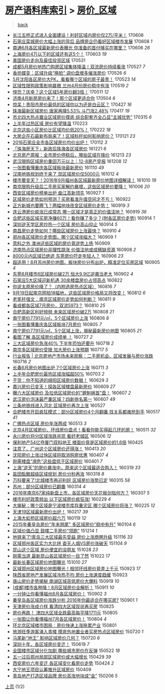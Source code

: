 [房产语料库索引](../../README.md)  > [房价_区域](房价_区域.md)
====
> [back](../README.md)

- [长江五桥正式进入全面建设！利好区域内房价仅2万/平米！](http://jkwz.applinzi.com/ittc/6976809858262107140.html#%E9%95%BF%E6%B1%9F%E4%BA%94%E6%A1%A5%E6%AD%A3%E5%BC%8F%E8%BF%9B%E5%85%A5%E5%85%A8%E9%9D%A2%E5%BB%BA%E8%AE%BE%EF%BC%81%E5%88%A9%E5%A5%BD%E5%8C%BA%E5%9F%9F%E5%86%85%E6%88%BF%E4%BB%B7%E4%BB%852%E4%B8%87%2F%E5%B9%B3%E7%B1%B3%EF%BC%81) 170608  
- [石家庄栾城房价大幅上涨的背后 品牌房企仍看好区域楼市发展](http://jkwz.applinzi.com/ittc/6976675855760622597.html#%E7%9F%B3%E5%AE%B6%E5%BA%84%E6%A0%BE%E5%9F%8E%E6%88%BF%E4%BB%B7%E5%A4%A7%E5%B9%85%E4%B8%8A%E6%B6%A8%E7%9A%84%E8%83%8C%E5%90%8E+%E5%93%81%E7%89%8C%E6%88%BF%E4%BC%81%E4%BB%8D%E7%9C%8B%E5%A5%BD%E5%8C%BA%E5%9F%9F%E6%A5%BC%E5%B8%82%E5%8F%91%E5%B1%95) 170608 *1* 
- [南通6月各区域最新房价表曝光 你准备的首付够买在哪里？](http://jkwz.applinzi.com/ittc/6976090219232101381.html#%E5%8D%97%E9%80%9A6%E6%9C%88%E5%90%84%E5%8C%BA%E5%9F%9F%E6%9C%80%E6%96%B0%E6%88%BF%E4%BB%B7%E8%A1%A8%E6%9B%9D%E5%85%89+%E4%BD%A0%E5%87%86%E5%A4%87%E7%9A%84%E9%A6%96%E4%BB%98%E5%A4%9F%E4%B9%B0%E5%9C%A8%E5%93%AA%E9%87%8C%EF%BC%9F) 170606 *26* 
- [上海房价4万以下的区域还有这5个！](http://jkwz.applinzi.com/ittc/6975037547154506756.html#%E4%B8%8A%E6%B5%B7%E6%88%BF%E4%BB%B74%E4%B8%87%E4%BB%A5%E4%B8%8B%E7%9A%84%E5%8C%BA%E5%9F%9F%E8%BF%98%E6%9C%89%E8%BF%995%E4%B8%AA%EF%BC%81) 170603 *19* 
- [美国房价走向及最佳投资区域](http://jkwz.applinzi.com/ittc/6973758628942054405.html#%E7%BE%8E%E5%9B%BD%E6%88%BF%E4%BB%B7%E8%B5%B0%E5%90%91%E5%8F%8A%E6%9C%80%E4%BD%B3%E6%8A%95%E8%B5%84%E5%8C%BA%E5%9F%9F) 170531  
- [成都5月房价地热门购房区域集体降温！双流房价持续看涨](http://jkwz.applinzi.com/ittc/6972289036218532868.html#%E6%88%90%E9%83%BD5%E6%9C%88%E6%88%BF%E4%BB%B7%E5%9C%B0%E7%83%AD%E9%97%A8%E8%B4%AD%E6%88%BF%E5%8C%BA%E5%9F%9F%E9%9B%86%E4%BD%93%E9%99%8D%E6%B8%A9%EF%BC%81%E5%8F%8C%E6%B5%81%E6%88%BF%E4%BB%B7%E6%8C%81%E7%BB%AD%E7%9C%8B%E6%B6%A8) 170527 *7* 
- [香坊蝶变：区域升级“换脸” 调价盘增多催涨房价](http://jkwz.applinzi.com/ittc/6972008276135789572.html#%E9%A6%99%E5%9D%8A%E8%9D%B6%E5%8F%98%EF%BC%9A%E5%8C%BA%E5%9F%9F%E5%8D%87%E7%BA%A7%E2%80%9C%E6%8D%A2%E8%84%B8%E2%80%9D+%E8%B0%83%E4%BB%B7%E7%9B%98%E5%A2%9E%E5%A4%9A%E5%82%AC%E6%B6%A8%E6%88%BF%E4%BB%B7) 170526 *6* 
- [5月沈阳各区房价大PK，看看哪个区域的房子最贵！](http://jkwz.applinzi.com/ittc/6970900868088988676.html#5%E6%9C%88%E6%B2%88%E9%98%B3%E5%90%84%E5%8C%BA%E6%88%BF%E4%BB%B7%E5%A4%A7PK%EF%BC%8C%E7%9C%8B%E7%9C%8B%E5%93%AA%E4%B8%AA%E5%8C%BA%E5%9F%9F%E7%9A%84%E6%88%BF%E5%AD%90%E6%9C%80%E8%B4%B5%EF%BC%81) 170523 *14* 
- [区域性限购政策影响甚微 兰州4月份房价稳中有涨](http://jkwz.applinzi.com/ittc/6969312132037346308.html#%E5%8C%BA%E5%9F%9F%E6%80%A7%E9%99%90%E8%B4%AD%E6%94%BF%E7%AD%96%E5%BD%B1%E5%93%8D%E7%94%9A%E5%BE%AE+%E5%85%B0%E5%B7%9E4%E6%9C%88%E4%BB%BD%E6%88%BF%E4%BB%B7%E7%A8%B3%E4%B8%AD%E6%9C%89%E6%B6%A8) 170519 *2* 
- [惶恐？庆幸？这个区域5年房价翻3倍！](http://jkwz.applinzi.com/ittc/6966336615965262853.html#%E6%83%B6%E6%81%90%EF%BC%9F%E5%BA%86%E5%B9%B8%EF%BC%9F%E8%BF%99%E4%B8%AA%E5%8C%BA%E5%9F%9F5%E5%B9%B4%E6%88%BF%E4%BB%B7%E7%BF%BB3%E5%80%8D%EF%BC%81) 170511 *12* 
- [济南4月新房房价来了！那个区域更适合你](http://jkwz.applinzi.com/ittc/6963834292978320388.html#%E6%B5%8E%E5%8D%974%E6%9C%88%E6%96%B0%E6%88%BF%E6%88%BF%E4%BB%B7%E6%9D%A5%E4%BA%86%EF%BC%81%E9%82%A3%E4%B8%AA%E5%8C%BA%E5%9F%9F%E6%9B%B4%E9%80%82%E5%90%88%E4%BD%A0) 170504 *6* 
- [惊呆！贵阳市房价最低的区域你以为还是白云区？](http://jkwz.applinzi.com/ittc/6961246609244423172.html#%E6%83%8A%E5%91%86%EF%BC%81%E8%B4%B5%E9%98%B3%E5%B8%82%E6%88%BF%E4%BB%B7%E6%9C%80%E4%BD%8E%E7%9A%84%E5%8C%BA%E5%9F%9F%E4%BD%A0%E4%BB%A5%E4%B8%BA%E8%BF%98%E6%98%AF%E7%99%BD%E4%BA%91%E5%8C%BA%EF%BC%9F) 170427 *16* 
- [珠海最新区域房价 唐家再降5.53% 斗门涨2.48%](http://jkwz.applinzi.com/ittc/6957455829757330437.html#%E7%8F%A0%E6%B5%B7%E6%9C%80%E6%96%B0%E5%8C%BA%E5%9F%9F%E6%88%BF%E4%BB%B7+%E5%94%90%E5%AE%B6%E5%86%8D%E9%99%8D5.53%25+%E6%96%97%E9%97%A8%E6%B6%A82.48%25) 170417 *19* 
- [市北四大热点置业区域房价摸底 综合配套齐全凸显“主城优势”](http://jkwz.applinzi.com/ittc/6945150617378096133.html#%E5%B8%82%E5%8C%97%E5%9B%9B%E5%A4%A7%E7%83%AD%E7%82%B9%E7%BD%AE%E4%B8%9A%E5%8C%BA%E5%9F%9F%E6%88%BF%E4%BB%B7%E6%91%B8%E5%BA%95+%E7%BB%BC%E5%90%88%E9%85%8D%E5%A5%97%E9%BD%90%E5%85%A8%E5%87%B8%E6%98%BE%E2%80%9C%E4%B8%BB%E5%9F%8E%E4%BC%98%E5%8A%BF%E2%80%9D) 170315 *6* 
- [上半年过热区域 房价有望降温](http://jkwz.applinzi.com/ittc/6937619180051497988.html#%E4%B8%8A%E5%8D%8A%E5%B9%B4%E8%BF%87%E7%83%AD%E5%8C%BA%E5%9F%9F+%E6%88%BF%E4%BB%B7%E6%9C%89%E6%9C%9B%E9%99%8D%E6%B8%A9) 170223  
- [北京这些小区房价比区域均价低20%！](http://jkwz.applinzi.com/ittc/6937421364515570693.html#%E5%8C%97%E4%BA%AC%E8%BF%99%E4%BA%9B%E5%B0%8F%E5%8C%BA%E6%88%BF%E4%BB%B7%E6%AF%94%E5%8C%BA%E5%9F%9F%E5%9D%87%E4%BB%B7%E4%BD%8E20%25%EF%BC%81) 170222 *18* 
- [大房企在石最新布局来了！区域标杆如何影响房价？](http://jkwz.applinzi.com/ittc/6925544983506715653.html#%E5%A4%A7%E6%88%BF%E4%BC%81%E5%9C%A8%E7%9F%B3%E6%9C%80%E6%96%B0%E5%B8%83%E5%B1%80%E6%9D%A5%E4%BA%86%EF%BC%81%E5%8C%BA%E5%9F%9F%E6%A0%87%E6%9D%86%E5%A6%82%E4%BD%95%E5%BD%B1%E5%93%8D%E6%88%BF%E4%BB%B7%EF%BC%9F) 170121 *23* 
- [2016石家庄全市各区域房价均价出炉！](http://jkwz.applinzi.com/ittc/6922304137822995460.html#2016%E7%9F%B3%E5%AE%B6%E5%BA%84%E5%85%A8%E5%B8%82%E5%90%84%E5%8C%BA%E5%9F%9F%E6%88%BF%E4%BB%B7%E5%9D%87%E4%BB%B7%E5%87%BA%E7%82%89%EF%BC%81) 170112 *3* 
- [「珠海房天下」新政后珠海各区域房价](http://jkwz.applinzi.com/ittc/6914078834462032900.html#%E3%80%8C%E7%8F%A0%E6%B5%B7%E6%88%BF%E5%A4%A9%E4%B8%8B%E3%80%8D%E6%96%B0%E6%94%BF%E5%90%8E%E7%8F%A0%E6%B5%B7%E5%90%84%E5%8C%BA%E5%9F%9F%E6%88%BF%E4%BB%B7) 161221 *6* 
- [北京房产周报：全市房价停稳后，哪些区域在降价](http://jkwz.applinzi.com/ittc/6911191674553631749.html#%E5%8C%97%E4%BA%AC%E6%88%BF%E4%BA%A7%E5%91%A8%E6%8A%A5%EF%BC%9A%E5%85%A8%E5%B8%82%E6%88%BF%E4%BB%B7%E5%81%9C%E7%A8%B3%E5%90%8E%EF%BC%8C%E5%93%AA%E4%BA%9B%E5%8C%BA%E5%9F%9F%E5%9C%A8%E9%99%8D%E4%BB%B7) 161213 *23* 
- [武汉限购区域房价重回万元以上｜12-8房产早报](http://jkwz.applinzi.com/ittc/6909172780829770757.html#%E6%AD%A6%E6%B1%89%E9%99%90%E8%B4%AD%E5%8C%BA%E5%9F%9F%E6%88%BF%E4%BB%B7%E9%87%8D%E5%9B%9E%E4%B8%87%E5%85%83%E4%BB%A5%E4%B8%8A%EF%BD%9C12-8%E6%88%BF%E4%BA%A7%E6%97%A9%E6%8A%A5) 161208 *12* 
- [一张图看懂重庆各区域板块最新房价](http://jkwz.applinzi.com/ittc/6898794882126054405.html#%E4%B8%80%E5%BC%A0%E5%9B%BE%E7%9C%8B%E6%87%82%E9%87%8D%E5%BA%86%E5%90%84%E5%8C%BA%E5%9F%9F%E6%9D%BF%E5%9D%97%E6%9C%80%E6%96%B0%E6%88%BF%E4%BB%B7) 161110 *49* 
- [汉南地铁规划终于来了 现区域房价仅5000元](http://jkwz.applinzi.com/ittc/6888062696863302661.html#%E6%B1%89%E5%8D%97%E5%9C%B0%E9%93%81%E8%A7%84%E5%88%92%E7%BB%88%E4%BA%8E%E6%9D%A5%E4%BA%86+%E7%8E%B0%E5%8C%BA%E5%9F%9F%E6%88%BF%E4%BB%B7%E4%BB%855000%E5%85%83) 161012 *4* 
- [楼市要变天？！2016年9月福州各区域最新房价地图详细解读！](http://jkwz.applinzi.com/ittc/6887440639750308868.html#%E6%A5%BC%E5%B8%82%E8%A6%81%E5%8F%98%E5%A4%A9%EF%BC%9F%EF%BC%812016%E5%B9%B49%E6%9C%88%E7%A6%8F%E5%B7%9E%E5%90%84%E5%8C%BA%E5%9F%9F%E6%9C%80%E6%96%B0%E6%88%BF%E4%BB%B7%E5%9C%B0%E5%9B%BE%E8%AF%A6%E7%BB%86%E8%A7%A3%E8%AF%BB%EF%BC%81) 161010 *19* 
- [南京限购升级后二手房买家解约暴增，这些区域房价要降！](http://jkwz.applinzi.com/ittc/6885855713338852357.html#%E5%8D%97%E4%BA%AC%E9%99%90%E8%B4%AD%E5%8D%87%E7%BA%A7%E5%90%8E%E4%BA%8C%E6%89%8B%E6%88%BF%E4%B9%B0%E5%AE%B6%E8%A7%A3%E7%BA%A6%E6%9A%B4%E5%A2%9E%EF%BC%8C%E8%BF%99%E4%BA%9B%E5%8C%BA%E5%9F%9F%E6%88%BF%E4%BB%B7%E8%A6%81%E9%99%8D%EF%BC%81) 161006 *20* 
- [西安区域房价榜单出炉 曲江高新领先](http://jkwz.applinzi.com/ittc/6882539375853831172.html#%E8%A5%BF%E5%AE%89%E5%8C%BA%E5%9F%9F%E6%88%BF%E4%BB%B7%E6%A6%9C%E5%8D%95%E5%87%BA%E7%82%89+%E6%9B%B2%E6%B1%9F%E9%AB%98%E6%96%B0%E9%A2%86%E5%85%88) 160927 *1* 
- [区域房价走势如何预测？买房看准升值空间才不亏！](http://jkwz.applinzi.com/ittc/6880691431374586885.html#%E5%8C%BA%E5%9F%9F%E6%88%BF%E4%BB%B7%E8%B5%B0%E5%8A%BF%E5%A6%82%E4%BD%95%E9%A2%84%E6%B5%8B%EF%BC%9F%E4%B9%B0%E6%88%BF%E7%9C%8B%E5%87%86%E5%8D%87%E5%80%BC%E7%A9%BA%E9%97%B4%E6%89%8D%E4%B8%8D%E4%BA%8F%EF%BC%81) 160922  
- [正方新城也要腾飞？两幅地块改变区域房价走势！](http://jkwz.applinzi.com/ittc/6879538232999543812.html#%E6%AD%A3%E6%96%B9%E6%96%B0%E5%9F%8E%E4%B9%9F%E8%A6%81%E8%85%BE%E9%A3%9E%EF%BC%9F%E4%B8%A4%E5%B9%85%E5%9C%B0%E5%9D%97%E6%94%B9%E5%8F%98%E5%8C%BA%E5%9F%9F%E6%88%BF%E4%BB%B7%E8%B5%B0%E5%8A%BF%EF%BC%81) 160919 *3* 
- [连云港房价疯涨已成常态 哪一区域才是真正的价值洼地？](http://jkwz.applinzi.com/ittc/6879428535982228484.html#%E8%BF%9E%E4%BA%91%E6%B8%AF%E6%88%BF%E4%BB%B7%E7%96%AF%E6%B6%A8%E5%B7%B2%E6%88%90%E5%B8%B8%E6%80%81+%E5%93%AA%E4%B8%80%E5%8C%BA%E5%9F%9F%E6%89%8D%E6%98%AF%E7%9C%9F%E6%AD%A3%E7%9A%84%E4%BB%B7%E5%80%BC%E6%B4%BC%E5%9C%B0%EF%BC%9F) 160919 *36* 
- [合肥这些区域买房净赚60万！看你赚了多少？(附各区房价走势)](http://jkwz.applinzi.com/ittc/6877765986433893381.html#%E5%90%88%E8%82%A5%E8%BF%99%E4%BA%9B%E5%8C%BA%E5%9F%9F%E4%B9%B0%E6%88%BF%E5%87%80%E8%B5%9A60%E4%B8%87%EF%BC%81%E7%9C%8B%E4%BD%A0%E8%B5%9A%E4%BA%86%E5%A4%9A%E5%B0%91%EF%BC%9F%28%E9%99%84%E5%90%84%E5%8C%BA%E6%88%BF%E4%BB%B7%E8%B5%B0%E5%8A%BF%29) 160914 *1* 
- [深圳逆天学区房炒热一个区域 房价高山仰止](http://jkwz.applinzi.com/ittc/6877743289368839172.html#%E6%B7%B1%E5%9C%B3%E9%80%86%E5%A4%A9%E5%AD%A6%E5%8C%BA%E6%88%BF%E7%82%92%E7%83%AD%E4%B8%80%E4%B8%AA%E5%8C%BA%E5%9F%9F+%E6%88%BF%E4%BB%B7%E9%AB%98%E5%B1%B1%E4%BB%B0%E6%AD%A2) 160914 *5* 
- [南昌房价走势如何？哪些区域房价上涨最快？](http://jkwz.applinzi.com/ittc/6876260635440055301.html#%E5%8D%97%E6%98%8C%E6%88%BF%E4%BB%B7%E8%B5%B0%E5%8A%BF%E5%A6%82%E4%BD%95%EF%BC%9F%E5%93%AA%E4%BA%9B%E5%8C%BA%E5%9F%9F%E6%88%BF%E4%BB%B7%E4%B8%8A%E6%B6%A8%E6%9C%80%E5%BF%AB%EF%BC%9F) 160910 *4* 
- [郑州各区域房价走势图，哪个区域涨幅大？](http://jkwz.applinzi.com/ittc/6875891971721266180.html#%E9%83%91%E5%B7%9E%E5%90%84%E5%8C%BA%E5%9F%9F%E6%88%BF%E4%BB%B7%E8%B5%B0%E5%8A%BF%E5%9B%BE%EF%BC%8C%E5%93%AA%E4%B8%AA%E5%8C%BA%E5%9F%9F%E6%B6%A8%E5%B9%85%E5%A4%A7%EF%BC%9F) 160909 *1* 
- [意料之外  澳洲这些区域的房价竟逆势上扬](http://jkwz.applinzi.com/ittc/6875870672856810501.html#%E6%84%8F%E6%96%99%E4%B9%8B%E5%A4%96++%E6%BE%B3%E6%B4%B2%E8%BF%99%E4%BA%9B%E5%8C%BA%E5%9F%9F%E7%9A%84%E6%88%BF%E4%BB%B7%E7%AB%9F%E9%80%86%E5%8A%BF%E4%B8%8A%E6%89%AC) 160909  
- [济南热点区域房价非理性跳涨 价值洼地或成稀缺资源](http://jkwz.applinzi.com/ittc/6875518170852492292.html#%E6%B5%8E%E5%8D%97%E7%83%AD%E7%82%B9%E5%8C%BA%E5%9F%9F%E6%88%BF%E4%BB%B7%E9%9D%9E%E7%90%86%E6%80%A7%E8%B7%B3%E6%B6%A8+%E4%BB%B7%E5%80%BC%E6%B4%BC%E5%9C%B0%E6%88%96%E6%88%90%E7%A8%80%E7%BC%BA%E8%B5%84%E6%BA%90) 160908 *2* 
- [8000元内区域已绝迹 东莞房价吓走年轻人？](http://jkwz.applinzi.com/ittc/6874682122782114820.html#8000%E5%85%83%E5%86%85%E5%8C%BA%E5%9F%9F%E5%B7%B2%E7%BB%9D%E8%BF%B9+%E4%B8%9C%E8%8E%9E%E6%88%BF%E4%BB%B7%E5%90%93%E8%B5%B0%E5%B9%B4%E8%BD%BB%E4%BA%BA%EF%BC%9F) 160906 *23* 
- [超适用！8月苏州房价地图，板块房价分布出炉，精准定位买房区域](http://jkwz.applinzi.com/ittc/6874462456214193156.html#%E8%B6%85%E9%80%82%E7%94%A8%EF%BC%818%E6%9C%88%E8%8B%8F%E5%B7%9E%E6%88%BF%E4%BB%B7%E5%9C%B0%E5%9B%BE%EF%BC%8C%E6%9D%BF%E5%9D%97%E6%88%BF%E4%BB%B7%E5%88%86%E5%B8%83%E5%87%BA%E7%82%89%EF%BC%8C%E7%B2%BE%E5%87%86%E5%AE%9A%E4%BD%8D%E4%B9%B0%E6%88%BF%E5%8C%BA%E5%9F%9F) 160905 *4* 
- [东莞8月楼市6区域房价破2万 恒大9.9亿逆袭当老大](http://jkwz.applinzi.com/ittc/6873208424959050757.html#%E4%B8%9C%E8%8E%9E8%E6%9C%88%E6%A5%BC%E5%B8%826%E5%8C%BA%E5%9F%9F%E6%88%BF%E4%BB%B7%E7%A0%B42%E4%B8%87+%E6%81%92%E5%A4%A79.9%E4%BA%BF%E9%80%86%E8%A2%AD%E5%BD%93%E8%80%81%E5%A4%A7) 160902 *4* 
- [石家庄5大区域迎新机遇 30余楼盘房价占领高点](http://jkwz.applinzi.com/ittc/6869147255646454788.html#%E7%9F%B3%E5%AE%B6%E5%BA%845%E5%A4%A7%E5%8C%BA%E5%9F%9F%E8%BF%8E%E6%96%B0%E6%9C%BA%E9%81%87+30%E4%BD%99%E6%A5%BC%E7%9B%98%E6%88%BF%E4%BB%B7%E5%8D%A0%E9%A2%86%E9%AB%98%E7%82%B9) 160822  
- [你说太原房价降了？（内附选房热点区域）](http://jkwz.applinzi.com/ittc/6866952040022017028.html#%E4%BD%A0%E8%AF%B4%E5%A4%AA%E5%8E%9F%E6%88%BF%E4%BB%B7%E9%99%8D%E4%BA%86%EF%BC%9F%EF%BC%88%E5%86%85%E9%99%84%E9%80%89%E6%88%BF%E7%83%AD%E7%82%B9%E5%8C%BA%E5%9F%9F%EF%BC%89) 160816 *7* 
- [9月19日起南京网拍18幅地，这些区域房价格局又将改变！](http://jkwz.applinzi.com/ittc/6865396959610930181.html#9%E6%9C%8819%E6%97%A5%E8%B5%B7%E5%8D%97%E4%BA%AC%E7%BD%91%E6%8B%8D18%E5%B9%85%E5%9C%B0%EF%BC%8C%E8%BF%99%E4%BA%9B%E5%8C%BA%E5%9F%9F%E6%88%BF%E4%BB%B7%E6%A0%BC%E5%B1%80%E5%8F%88%E5%B0%86%E6%94%B9%E5%8F%98%EF%BC%81) 160812 *6* 
- [老笔杆强文：南京区域房价走势如何判断？](http://jkwz.applinzi.com/ittc/6865190667684414468.html#%E8%80%81%E7%AC%94%E6%9D%86%E5%BC%BA%E6%96%87%EF%BC%9A%E5%8D%97%E4%BA%AC%E5%8C%BA%E5%9F%9F%E6%88%BF%E4%BB%B7%E8%B5%B0%E5%8A%BF%E5%A6%82%E4%BD%95%E5%88%A4%E6%96%AD%EF%BC%9F) 160811 *9* 
- [看成都各区域7月房价，双流5973？](http://jkwz.applinzi.com/ittc/6864770833649763332.html#%E7%9C%8B%E6%88%90%E9%83%BD%E5%90%84%E5%8C%BA%E5%9F%9F7%E6%9C%88%E6%88%BF%E4%BB%B7%EF%BC%8C%E5%8F%8C%E6%B5%815973%EF%BC%9F) 160810 *25* 
- [合肥高新区利好频频 未来区域房价破2万](http://jkwz.applinzi.com/ittc/6863946488606098436.html#%E5%90%88%E8%82%A5%E9%AB%98%E6%96%B0%E5%8C%BA%E5%88%A9%E5%A5%BD%E9%A2%91%E9%A2%91+%E6%9C%AA%E6%9D%A5%E5%8C%BA%E5%9F%9F%E6%88%BF%E4%BB%B7%E7%A0%B42%E4%B8%87) 160808 *21* 
- [南宁房价7791元/㎡，5个区域房价上涨](http://jkwz.applinzi.com/ittc/6863260277168145413.html#%E5%8D%97%E5%AE%81%E6%88%BF%E4%BB%B77791%E5%85%83%2F%E3%8E%A1%EF%BC%8C5%E4%B8%AA%E5%8C%BA%E5%9F%9F%E6%88%BF%E4%BB%B7%E4%B8%8A%E6%B6%A8) 160806 *8* 
- [一张图看懂重庆各区域板块7月房价](http://jkwz.applinzi.com/ittc/6862924410461357061.html#%E4%B8%80%E5%BC%A0%E5%9B%BE%E7%9C%8B%E6%87%82%E9%87%8D%E5%BA%86%E5%90%84%E5%8C%BA%E5%9F%9F%E6%9D%BF%E5%9D%977%E6%9C%88%E6%88%BF%E4%BB%B7) 160805 *7* 
- [南宁房价7791元/㎡，5个区域上涨，揭秘最新房价地图](http://jkwz.applinzi.com/ittc/6862797270751380485.html#%E5%8D%97%E5%AE%81%E6%88%BF%E4%BB%B77791%E5%85%83%2F%E3%8E%A1%EF%BC%8C5%E4%B8%AA%E5%8C%BA%E5%9F%9F%E4%B8%8A%E6%B6%A8%EF%BC%8C%E6%8F%AD%E7%A7%98%E6%9C%80%E6%96%B0%E6%88%BF%E4%BB%B7%E5%9C%B0%E5%9B%BE) 160805 *21* 
- [看图了解 各区域房价成绩单 ！](http://jkwz.applinzi.com/ittc/6859489209865470981.html#%E7%9C%8B%E5%9B%BE%E4%BA%86%E8%A7%A3+%E5%90%84%E5%8C%BA%E5%9F%9F%E6%88%BF%E4%BB%B7%E6%88%90%E7%BB%A9%E5%8D%95+%EF%BC%81) 160727 *2* 
- [三大区域房价急涨40% 下半年恐怕还要升](http://jkwz.applinzi.com/ittc/6856323567314273284.html#%E4%B8%89%E5%A4%A7%E5%8C%BA%E5%9F%9F%E6%88%BF%E4%BB%B7%E6%80%A5%E6%B6%A840%25+%E4%B8%8B%E5%8D%8A%E5%B9%B4%E6%81%90%E6%80%95%E8%BF%98%E8%A6%81%E5%8D%87) 160718 *2* 
- [南京多区域房价受限 加大房价上涨预期](http://jkwz.applinzi.com/ittc/6855804437188314116.html#%E5%8D%97%E4%BA%AC%E5%A4%9A%E5%8C%BA%E5%9F%9F%E6%88%BF%E4%BB%B7%E5%8F%97%E9%99%90+%E5%8A%A0%E5%A4%A7%E6%88%BF%E4%BB%B7%E4%B8%8A%E6%B6%A8%E9%A2%84%E6%9C%9F) 160717 *5* 
- [行业报告 | 北京房地产市场未来观察：二手房机会、区域发展与房价涨跌](http://jkwz.applinzi.com/ittc/6855491534551778309.html#%E8%A1%8C%E4%B8%9A%E6%8A%A5%E5%91%8A+%7C+%E5%8C%97%E4%BA%AC%E6%88%BF%E5%9C%B0%E4%BA%A7%E5%B8%82%E5%9C%BA%E6%9C%AA%E6%9D%A5%E8%A7%82%E5%AF%9F%EF%BC%9A%E4%BA%8C%E6%89%8B%E6%88%BF%E6%9C%BA%E4%BC%9A%E3%80%81%E5%8C%BA%E5%9F%9F%E5%8F%91%E5%B1%95%E4%B8%8E%E6%88%BF%E4%BB%B7%E6%B6%A8%E8%B7%8C) 160716 *2* 
- [长春6月房价地图出炉 7个区域房价上涨](http://jkwz.applinzi.com/ittc/6853550302351066116.html#%E9%95%BF%E6%98%A56%E6%9C%88%E6%88%BF%E4%BB%B7%E5%9C%B0%E5%9B%BE%E5%87%BA%E7%82%89+7%E4%B8%AA%E5%8C%BA%E5%9F%9F%E6%88%BF%E4%BB%B7%E4%B8%8A%E6%B6%A8) 160711 *3* 
- [上半年合肥房价最热区域涨幅超50%](http://jkwz.applinzi.com/ittc/6850553376101893124.html#%E4%B8%8A%E5%8D%8A%E5%B9%B4%E5%90%88%E8%82%A5%E6%88%BF%E4%BB%B7%E6%9C%80%E7%83%AD%E5%8C%BA%E5%9F%9F%E6%B6%A8%E5%B9%85%E8%B6%8550%25) 160703 *2* 
- [干货：你不知道的绵阳区域房价数据！](http://jkwz.applinzi.com/ittc/6849190223896118276.html#%E5%B9%B2%E8%B4%A7%EF%BC%9A%E4%BD%A0%E4%B8%8D%E7%9F%A5%E9%81%93%E7%9A%84%E7%BB%B5%E9%98%B3%E5%8C%BA%E5%9F%9F%E6%88%BF%E4%BB%B7%E6%95%B0%E6%8D%AE%EF%BC%81) 160629 *3* 
- [嘉兴房价已变天！探各区域楼盘最新房价](http://jkwz.applinzi.com/ittc/6841607555318809605.html#%E5%98%89%E5%85%B4%E6%88%BF%E4%BB%B7%E5%B7%B2%E5%8F%98%E5%A4%A9%EF%BC%81%E6%8E%A2%E5%90%84%E5%8C%BA%E5%9F%9F%E6%A5%BC%E7%9B%98%E6%9C%80%E6%96%B0%E6%88%BF%E4%BB%B7) 160609 *27* 
- [曝六大区域房价 及拉低区域房价的&quot;罪魁祸首&quot;盘！](http://jkwz.applinzi.com/ittc/6841098360127489028.html#%E6%9B%9D%E5%85%AD%E5%A4%A7%E5%8C%BA%E5%9F%9F%E6%88%BF%E4%BB%B7+%E5%8F%8A%E6%8B%89%E4%BD%8E%E5%8C%BA%E5%9F%9F%E6%88%BF%E4%BB%B7%E7%9A%84%26quot%3B%E7%BD%AA%E9%AD%81%E7%A5%B8%E9%A6%96%26quot%3B%E7%9B%98%EF%BC%81) 160607 *2* 
- [武汉房价泡沫最严重区域？四新排名第一](http://jkwz.applinzi.com/ittc/6840895422880809988.html#%E6%AD%A6%E6%B1%89%E6%88%BF%E4%BB%B7%E6%B3%A1%E6%B2%AB%E6%9C%80%E4%B8%A5%E9%87%8D%E5%8C%BA%E5%9F%9F%EF%BC%9F%E5%9B%9B%E6%96%B0%E6%8E%92%E5%90%8D%E7%AC%AC%E4%B8%80) 160607 *49* 
- [三条地铁线进入河北 区域房价再次上涨](http://jkwz.applinzi.com/ittc/6836825301660992516.html#%E4%B8%89%E6%9D%A1%E5%9C%B0%E9%93%81%E7%BA%BF%E8%BF%9B%E5%85%A5%E6%B2%B3%E5%8C%97+%E5%8C%BA%E5%9F%9F%E6%88%BF%E4%BB%B7%E5%86%8D%E6%AC%A1%E4%B8%8A%E6%B6%A8) 160527  
- [合肥楼市开启疯狂模式：部分区域房价4个月翻番 找关系都难抢到手](http://jkwz.applinzi.com/ittc/6832989523243697156.html#%E5%90%88%E8%82%A5%E6%A5%BC%E5%B8%82%E5%BC%80%E5%90%AF%E7%96%AF%E7%8B%82%E6%A8%A1%E5%BC%8F%EF%BC%9A%E9%83%A8%E5%88%86%E5%8C%BA%E5%9F%9F%E6%88%BF%E4%BB%B74%E4%B8%AA%E6%9C%88%E7%BF%BB%E7%95%AA+%E6%89%BE%E5%85%B3%E7%B3%BB%E9%83%BD%E9%9A%BE%E6%8A%A2%E5%88%B0%E6%89%8B) 160517 *41* 
- [广佛热点区域 房价年涨两成](http://jkwz.applinzi.com/ittc/6831560211210699781.html#%E5%B9%BF%E4%BD%9B%E7%83%AD%E7%82%B9%E5%8C%BA%E5%9F%9F+%E6%88%BF%E4%BB%B7%E5%B9%B4%E6%B6%A8%E4%B8%A4%E6%88%90) 160513 *3* 
- [北京4月区域房价、环线房价盘点！看看你能买得起几环的房！](http://jkwz.applinzi.com/ittc/6830961940708721669.html#%E5%8C%97%E4%BA%AC4%E6%9C%88%E5%8C%BA%E5%9F%9F%E6%88%BF%E4%BB%B7%E3%80%81%E7%8E%AF%E7%BA%BF%E6%88%BF%E4%BB%B7%E7%9B%98%E7%82%B9%EF%BC%81%E7%9C%8B%E7%9C%8B%E4%BD%A0%E8%83%BD%E4%B9%B0%E5%BE%97%E8%B5%B7%E5%87%A0%E7%8E%AF%E7%9A%84%E6%88%BF%EF%BC%81) 160511 *32* 
- [永川房价将分区域涨跌并现 看好老城区](http://jkwz.applinzi.com/ittc/6829038652675851268.html#%E6%B0%B8%E5%B7%9D%E6%88%BF%E4%BB%B7%E5%B0%86%E5%88%86%E5%8C%BA%E5%9F%9F%E6%B6%A8%E8%B7%8C%E5%B9%B6%E7%8E%B0+%E7%9C%8B%E5%A5%BD%E8%80%81%E5%9F%8E%E5%8C%BA) 160506 *12* 
- [保利地产54亿夺厦门双料地王 楼面价竟是区域房价的1.6倍](http://jkwz.applinzi.com/ittc/6825121549933609989.html#%E4%BF%9D%E5%88%A9%E5%9C%B0%E4%BA%A754%E4%BA%BF%E5%A4%BA%E5%8E%A6%E9%97%A8%E5%8F%8C%E6%96%99%E5%9C%B0%E7%8E%8B+%E6%A5%BC%E9%9D%A2%E4%BB%B7%E7%AB%9F%E6%98%AF%E5%8C%BA%E5%9F%9F%E6%88%BF%E4%BB%B7%E7%9A%841.6%E5%80%8D) 160425  
- [注意了，广州这个区域房价还得涨！](http://jkwz.applinzi.com/ittc/6820515733691696133.html#%E6%B3%A8%E6%84%8F%E4%BA%86%EF%BC%8C%E5%B9%BF%E5%B7%9E%E8%BF%99%E4%B8%AA%E5%8C%BA%E5%9F%9F%E6%88%BF%E4%BB%B7%E8%BF%98%E5%BE%97%E6%B6%A8%EF%BC%81) 160413 *20* 
- [沈阳房价上涨过快区域将取消购房优惠](http://jkwz.applinzi.com/ittc/6818250699867423749.html#%E6%B2%88%E9%98%B3%E6%88%BF%E4%BB%B7%E4%B8%8A%E6%B6%A8%E8%BF%87%E5%BF%AB%E5%8C%BA%E5%9F%9F%E5%B0%86%E5%8F%96%E6%B6%88%E8%B4%AD%E6%88%BF%E4%BC%98%E6%83%A0) 160407 *4* 
- [刚需楼盘“濒危”这些盘低于区域房价](http://jkwz.applinzi.com/ittc/6816183628304221189.html#%E5%88%9A%E9%9C%80%E6%A5%BC%E7%9B%98%E2%80%9C%E6%BF%92%E5%8D%B1%E2%80%9D%E8%BF%99%E4%BA%9B%E7%9B%98%E4%BD%8E%E4%BA%8E%E5%8C%BA%E5%9F%9F%E6%88%BF%E4%BB%B7) 160401 *7* 
- [上海“逆天”的房价暴涨中，原来这个区域最适合购入！](http://jkwz.applinzi.com/ittc/6811375173374575620.html#%E4%B8%8A%E6%B5%B7%E2%80%9C%E9%80%86%E5%A4%A9%E2%80%9D%E7%9A%84%E6%88%BF%E4%BB%B7%E6%9A%B4%E6%B6%A8%E4%B8%AD%EF%BC%8C%E5%8E%9F%E6%9D%A5%E8%BF%99%E4%B8%AA%E5%8C%BA%E5%9F%9F%E6%9C%80%E9%80%82%E5%90%88%E8%B4%AD%E5%85%A5%EF%BC%81) 160319 *33* 
- [盐田酝酿超级区域规划 房价分秒再涨](http://jkwz.applinzi.com/ittc/6810846666806526981.html#%E7%9B%90%E7%94%B0%E9%85%9D%E9%85%BF%E8%B6%85%E7%BA%A7%E5%8C%BA%E5%9F%9F%E8%A7%84%E5%88%92+%E6%88%BF%E4%BB%B7%E5%88%86%E7%A7%92%E5%86%8D%E6%B6%A8) 160318 *8* 
- [万科要来了!北城楼市再迎利好 区域房价涨势已定](http://jkwz.applinzi.com/ittc/6809761547005985796.html#%E4%B8%87%E7%A7%91%E8%A6%81%E6%9D%A5%E4%BA%86%21%E5%8C%97%E5%9F%8E%E6%A5%BC%E5%B8%82%E5%86%8D%E8%BF%8E%E5%88%A9%E5%A5%BD+%E5%8C%BA%E5%9F%9F%E6%88%BF%E4%BB%B7%E6%B6%A8%E5%8A%BF%E5%B7%B2%E5%AE%9A) 160315 *58* 
- [苏州：部分区域房价已翻番](http://jkwz.applinzi.com/ittc/6809399945744352260.html#%E8%8B%8F%E5%B7%9E%EF%BC%9A%E9%83%A8%E5%88%86%E5%8C%BA%E5%9F%9F%E6%88%BF%E4%BB%B7%E5%B7%B2%E7%BF%BB%E7%95%AA) 160314 *4* 
- [2016年南京67家纯新盘上市，各区域房价天花板剑指何方？](http://jkwz.applinzi.com/ittc/6806787650551809028.html#2016%E5%B9%B4%E5%8D%97%E4%BA%AC67%E5%AE%B6%E7%BA%AF%E6%96%B0%E7%9B%98%E4%B8%8A%E5%B8%82%EF%BC%8C%E5%90%84%E5%8C%BA%E5%9F%9F%E6%88%BF%E4%BB%B7%E5%A4%A9%E8%8A%B1%E6%9D%BF%E5%89%91%E6%8C%87%E4%BD%95%E6%96%B9%EF%BC%9F) 160307 *5* 
- [楼市利好政策频出 以下区域房价疯狂涨!](http://jkwz.applinzi.com/ittc/6804305453924221956.html#%E6%A5%BC%E5%B8%82%E5%88%A9%E5%A5%BD%E6%94%BF%E7%AD%96%E9%A2%91%E5%87%BA+%E4%BB%A5%E4%B8%8B%E5%8C%BA%E5%9F%9F%E6%88%BF%E4%BB%B7%E7%96%AF%E7%8B%82%E6%B6%A8%21) 160229 *4* 
- [大揭秘：哪个区域是宁波楼市库存重灾区 哪个区域房价将涨？](http://jkwz.applinzi.com/ittc/6802785927369851909.html#%E5%A4%A7%E6%8F%AD%E7%A7%98%EF%BC%9A%E5%93%AA%E4%B8%AA%E5%8C%BA%E5%9F%9F%E6%98%AF%E5%AE%81%E6%B3%A2%E6%A5%BC%E5%B8%82%E5%BA%93%E5%AD%98%E9%87%8D%E7%81%BE%E5%8C%BA+%E5%93%AA%E4%B8%AA%E5%8C%BA%E5%9F%9F%E6%88%BF%E4%BB%B7%E5%B0%86%E6%B6%A8%EF%BC%9F) 160225 *12* 
- [天津19区域最新房价出炉！](http://jkwz.applinzi.com/ittc/6799860246252094468.html#%E5%A4%A9%E6%B4%A519%E5%8C%BA%E5%9F%9F%E6%9C%80%E6%96%B0%E6%88%BF%E4%BB%B7%E5%87%BA%E7%82%89%EF%BC%81) 160217 *39* 
- [上海大虹桥区域房价超六万](http://jkwz.applinzi.com/ittc/6788964980481328133.html#%E4%B8%8A%E6%B5%B7%E5%A4%A7%E8%99%B9%E6%A1%A5%E5%8C%BA%E5%9F%9F%E6%88%BF%E4%BB%B7%E8%B6%85%E5%85%AD%E4%B8%87) 160119 *12* 
- [2015年秦皇岛房价&quot;年末翘尾&quot; 多区域房价&quot;稳中有升&quot;](http://jkwz.applinzi.com/ittc/6783498725242700805.html#2015%E5%B9%B4%E7%A7%A6%E7%9A%87%E5%B2%9B%E6%88%BF%E4%BB%B7%26quot%3B%E5%B9%B4%E6%9C%AB%E7%BF%98%E5%B0%BE%26quot%3B+%E5%A4%9A%E5%8C%BA%E5%9F%9F%E6%88%BF%E4%BB%B7%26quot%3B%E7%A8%B3%E4%B8%AD%E6%9C%89%E5%8D%87%26quot%3B) 160104 *6* 
- [区域价值凸显 鼓楼二手房价“领跑”](http://jkwz.applinzi.com/ittc/6775594363308737540.html#%E5%8C%BA%E5%9F%9F%E4%BB%B7%E5%80%BC%E5%87%B8%E6%98%BE+%E9%BC%93%E6%A5%BC%E4%BA%8C%E6%89%8B%E6%88%BF%E4%BB%B7%E2%80%9C%E9%A2%86%E8%B7%91%E2%80%9D) 151214 *1* 
- [地铁来了!青岛三大区域最先受益 房价上涨商圈升级](http://jkwz.applinzi.com/ittc/6765157826888729605.html#%E5%9C%B0%E9%93%81%E6%9D%A5%E4%BA%86%21%E9%9D%92%E5%B2%9B%E4%B8%89%E5%A4%A7%E5%8C%BA%E5%9F%9F%E6%9C%80%E5%85%88%E5%8F%97%E7%9B%8A+%E6%88%BF%E4%BB%B7%E4%B8%8A%E6%B6%A8%E5%95%86%E5%9C%88%E5%8D%87%E7%BA%A7) 151116 *33* 
- [区域郑州各区实力大比拼 杳无人烟VS房价涨破天](http://jkwz.applinzi.com/ittc/6760891202161607684.html#%E5%8C%BA%E5%9F%9F%E9%83%91%E5%B7%9E%E5%90%84%E5%8C%BA%E5%AE%9E%E5%8A%9B%E5%A4%A7%E6%AF%94%E6%8B%BC+%E6%9D%B3%E6%97%A0%E4%BA%BA%E7%83%9FVS%E6%88%BF%E4%BB%B7%E6%B6%A8%E7%A0%B4%E5%A4%A9) 151104 *9* 
- [昆山这个区域 房价便宜的没朋友](http://jkwz.applinzi.com/ittc/6758158696002487300.html#%E6%98%86%E5%B1%B1%E8%BF%99%E4%B8%AA%E5%8C%BA%E5%9F%9F+%E6%88%BF%E4%BB%B7%E4%BE%BF%E5%AE%9C%E7%9A%84%E6%B2%A1%E6%9C%8B%E5%8F%8B) 151028 *23* 
- [刚需当道 最新昆山各区域房价一目了然](http://jkwz.applinzi.com/ittc/6755924183433249796.html#%E5%88%9A%E9%9C%80%E5%BD%93%E9%81%93+%E6%9C%80%E6%96%B0%E6%98%86%E5%B1%B1%E5%90%84%E5%8C%BA%E5%9F%9F%E6%88%BF%E4%BB%B7%E4%B8%80%E7%9B%AE%E4%BA%86%E7%84%B6) 151022 *17* 
- [最新长春区域房价地图曝光](http://jkwz.applinzi.com/ittc/6751520652248302596.html#%E6%9C%80%E6%96%B0%E9%95%BF%E6%98%A5%E5%8C%BA%E5%9F%9F%E6%88%BF%E4%BB%B7%E5%9C%B0%E5%9B%BE%E6%9B%9D%E5%85%89) 151010 *27* 
- [区域郑州区域房价地图曝光！相邻环线房价竟差上千元](http://jkwz.applinzi.com/ittc/6745388053129282564.html#%E5%8C%BA%E5%9F%9F%E9%83%91%E5%B7%9E%E5%8C%BA%E5%9F%9F%E6%88%BF%E4%BB%B7%E5%9C%B0%E5%9B%BE%E6%9B%9D%E5%85%89%EF%BC%81%E7%9B%B8%E9%82%BB%E7%8E%AF%E7%BA%BF%E6%88%BF%E4%BB%B7%E7%AB%9F%E5%B7%AE%E4%B8%8A%E5%8D%83%E5%85%83) 150923 *17* 
- [陕西省房地产发展区域冷热不均 房价上涨速度趋缓](http://jkwz.applinzi.com/ittc/6745187950603125764.html#%E9%99%95%E8%A5%BF%E7%9C%81%E6%88%BF%E5%9C%B0%E4%BA%A7%E5%8F%91%E5%B1%95%E5%8C%BA%E5%9F%9F%E5%86%B7%E7%83%AD%E4%B8%8D%E5%9D%87+%E6%88%BF%E4%BB%B7%E4%B8%8A%E6%B6%A8%E9%80%9F%E5%BA%A6%E8%B6%8B%E7%BC%93) 150923  
- [唐山房价走势揭秘 南湖区域高低房价大爆料](http://jkwz.applinzi.com/ittc/6743584549116609541.html#%E5%94%90%E5%B1%B1%E6%88%BF%E4%BB%B7%E8%B5%B0%E5%8A%BF%E6%8F%AD%E7%A7%98+%E5%8D%97%E6%B9%96%E5%8C%BA%E5%9F%9F%E9%AB%98%E4%BD%8E%E6%88%BF%E4%BB%B7%E5%A4%A7%E7%88%86%E6%96%99) 150919 *10* 
- [[成都]楼市各种降！8月区域房价全解析！](http://jkwz.applinzi.com/ittc/6740707741367632900.html#%5B%E6%88%90%E9%83%BD%5D%E6%A5%BC%E5%B8%82%E5%90%84%E7%A7%8D%E9%99%8D%EF%BC%818%E6%9C%88%E5%8C%BA%E5%9F%9F%E6%88%BF%E4%BB%B7%E5%85%A8%E8%A7%A3%E6%9E%90%EF%BC%81) 150911 *10* 
- [一分钟让你看懂福州8月各区域房价！](http://jkwz.applinzi.com/ittc/6737468610176631812.html#%E4%B8%80%E5%88%86%E9%92%9F%E8%AE%A9%E4%BD%A0%E7%9C%8B%E6%87%82%E7%A6%8F%E5%B7%9E8%E6%9C%88%E5%90%84%E5%8C%BA%E5%9F%9F%E6%88%BF%E4%BB%B7%EF%BC%81) 150902 *3* 
- [秦皇岛各区域房价涨跌分析 2016年你最适合在哪买房?](http://jkwz.applinzi.com/ittc/6737078502592578565.html#%E7%A7%A6%E7%9A%87%E5%B2%9B%E5%90%84%E5%8C%BA%E5%9F%9F%E6%88%BF%E4%BB%B7%E6%B6%A8%E8%B7%8C%E5%88%86%E6%9E%90+2016%E5%B9%B4%E4%BD%A0%E6%9C%80%E9%80%82%E5%90%88%E5%9C%A8%E5%93%AA%E4%B9%B0%E6%88%BF%3F) 150901 *1* 
- [天津房价涨成介样 看清四大区域现状再买房](http://jkwz.applinzi.com/ittc/6734574897436951557.html#%E5%A4%A9%E6%B4%A5%E6%88%BF%E4%BB%B7%E6%B6%A8%E6%88%90%E4%BB%8B%E6%A0%B7+%E7%9C%8B%E6%B8%85%E5%9B%9B%E5%A4%A7%E5%8C%BA%E5%9F%9F%E7%8E%B0%E7%8A%B6%E5%86%8D%E4%B9%B0%E6%88%BF) 150825  
- [房价再跌！ 津四大区域全跌最高每平降1711元](http://jkwz.applinzi.com/ittc/547650615568939229.html#%E6%88%BF%E4%BB%B7%E5%86%8D%E8%B7%8C%EF%BC%81+%E6%B4%A5%E5%9B%9B%E5%A4%A7%E5%8C%BA%E5%9F%9F%E5%85%A8%E8%B7%8C%E6%9C%80%E9%AB%98%E6%AF%8F%E5%B9%B3%E9%99%8D1711%E5%85%83) 150805  
- [一张图让你看懂福州7月各区域房价！](http://jkwz.applinzi.com/ittc/547650615547517538.html#%E4%B8%80%E5%BC%A0%E5%9B%BE%E8%AE%A9%E4%BD%A0%E7%9C%8B%E6%87%82%E7%A6%8F%E5%B7%9E7%E6%9C%88%E5%90%84%E5%8C%BA%E5%9F%9F%E6%88%BF%E4%BB%B7%EF%BC%81) 150804 *4* 
- [环北京区域楼市困局：房价快速上涨拖累产业](http://jkwz.applinzi.com/ittc/547650615500752465.html#%E7%8E%AF%E5%8C%97%E4%BA%AC%E5%8C%BA%E5%9F%9F%E6%A5%BC%E5%B8%82%E5%9B%B0%E5%B1%80%EF%BC%9A%E6%88%BF%E4%BB%B7%E5%BF%AB%E9%80%9F%E4%B8%8A%E6%B6%A8%E6%8B%96%E7%B4%AF%E4%BA%A7%E4%B8%9A) 150801  
- [旅游旺季游客涌入青楼 摸底外地置业者买房热点区域房价](http://jkwz.applinzi.com/ittc/547650614894033280.html#%E6%97%85%E6%B8%B8%E6%97%BA%E5%AD%A3%E6%B8%B8%E5%AE%A2%E6%B6%8C%E5%85%A5%E9%9D%92%E6%A5%BC+%E6%91%B8%E5%BA%95%E5%A4%96%E5%9C%B0%E7%BD%AE%E4%B8%9A%E8%80%85%E4%B9%B0%E6%88%BF%E7%83%AD%E7%82%B9%E5%8C%BA%E5%9F%9F%E6%88%BF%E4%BB%B7) 150720 *1* 
- [马尾新“地王” 影响区域房价几何？](http://jkwz.applinzi.com/ittc/547650615097831509.html#%E9%A9%AC%E5%B0%BE%E6%96%B0%E2%80%9C%E5%9C%B0%E7%8E%8B%E2%80%9D+%E5%BD%B1%E5%93%8D%E5%8C%BA%E5%9F%9F%E6%88%BF%E4%BB%B7%E5%87%A0%E4%BD%95%EF%BC%9F) 150720 *6* 
- [深圳十年，各区域房价变迁！](http://jkwz.applinzi.com/ittc/547650611422501699.html#%E6%B7%B1%E5%9C%B3%E5%8D%81%E5%B9%B4%EF%BC%8C%E5%90%84%E5%8C%BA%E5%9F%9F%E6%88%BF%E4%BB%B7%E5%8F%98%E8%BF%81%EF%BC%81) 150619 *7* 
- [全国楼市区域分化加剧 哪些城市房价在反弹](http://jkwz.applinzi.com/ittc/547650611416865443.html#%E5%85%A8%E5%9B%BD%E6%A5%BC%E5%B8%82%E5%8C%BA%E5%9F%9F%E5%88%86%E5%8C%96%E5%8A%A0%E5%89%A7+%E5%93%AA%E4%BA%9B%E5%9F%8E%E5%B8%82%E6%88%BF%E4%BB%B7%E5%9C%A8%E5%8F%8D%E5%BC%B9) 150522 *18* 
- [五一过后郑州局部区域房价或大幅增长](http://jkwz.applinzi.com/ittc/547650611409659178.html#%E4%BA%94%E4%B8%80%E8%BF%87%E5%90%8E%E9%83%91%E5%B7%9E%E5%B1%80%E9%83%A8%E5%8C%BA%E5%9F%9F%E6%88%BF%E4%BB%B7%E6%88%96%E5%A4%A7%E5%B9%85%E5%A2%9E%E9%95%BF) 150429 *39* 
- [西安房价六年变迁 各区域变化看房价走势](http://jkwz.applinzi.com/ittc/547650611404843828.html#%E8%A5%BF%E5%AE%89%E6%88%BF%E4%BB%B7%E5%85%AD%E5%B9%B4%E5%8F%98%E8%BF%81+%E5%90%84%E5%8C%BA%E5%9F%9F%E5%8F%98%E5%8C%96%E7%9C%8B%E6%88%BF%E4%BB%B7%E8%B5%B0%E5%8A%BF) 150424 *2* 
- [大宁地王项目认筹推升区域房价](http://jkwz.applinzi.com/ittc/547650611401962657.html#%E5%A4%A7%E5%AE%81%E5%9C%B0%E7%8E%8B%E9%A1%B9%E7%9B%AE%E8%AE%A4%E7%AD%B9%E6%8E%A8%E5%8D%87%E5%8C%BA%E5%9F%9F%E6%88%BF%E4%BB%B7) 150409  
- [青岛地产打造区域品牌 房价高涨地块成“金”](http://jkwz.applinzi.com/ittc/547650611389873370.html#%E9%9D%92%E5%B2%9B%E5%9C%B0%E4%BA%A7%E6%89%93%E9%80%A0%E5%8C%BA%E5%9F%9F%E5%93%81%E7%89%8C+%E6%88%BF%E4%BB%B7%E9%AB%98%E6%B6%A8%E5%9C%B0%E5%9D%97%E6%88%90%E2%80%9C%E9%87%91%E2%80%9D) 150206 *5* 


 [上页](房价_区域.md)           (1/2)